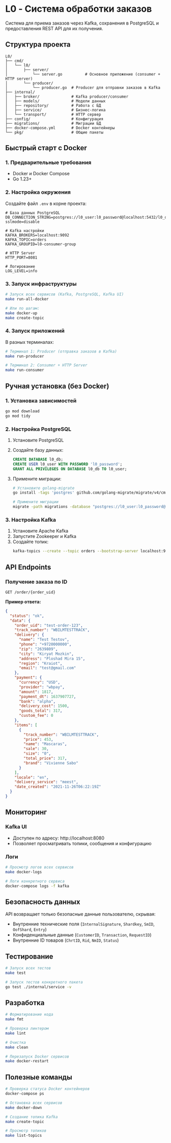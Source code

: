 # L0 - Система обработки заказов

Система для приема заказов через Kafka, сохранения в PostgreSQL и предоставления REST API для их получения.

## Структура проекта

```
L0/
├── cmd/
│   └── l0/
│       ├── server/
│           └── server.go          # Основное приложение (consumer + HTTP server)
│       └── producer/
│           └── producer.go  # Producer для отправки заказов в Kafka
├── internal/
│   ├── broker/              # Kafka producer/consumer
│   ├── models/              # Модели данных
│   ├── repository/          # Работа с БД
│   ├── service/             # Бизнес-логика
│   └── transport/           # HTTP сервер
├── config/                  # Конфигурация
├── migrations/              # Миграции БД
├── docker-compose.yml       # Docker контейнеры
└── pkg/                     # Общие пакеты
```

## Быстрый старт с Docker

### 1. Предварительные требования

- Docker и Docker Compose
- Go 1.23+

### 2. Настройка окружения

Создайте файл `.env` в корне проекта:

```env
# База данных PostgreSQL
DB_CONNECTION_STRING=postgres://l0_user:l0_password@localhost:5432/l0_db?sslmode=disable

# Kafka настройки
KAFKA_BROKERS=localhost:9092
KAFKA_TOPIC=orders
KAFKA_GROUPID=l0-consumer-group

# HTTP Server
HTTP_PORT=8081

# Логирование
LOG_LEVEL=info
```

### 3. Запуск инфраструктуры

```bash
# Запуск всех сервисов (Kafka, PostgreSQL, Kafka UI)
make run-all-docker

# Или по шагам:
make docker-up
make create-topic
```

### 4. Запуск приложений

В разных терминалах:

```bash
# Терминал 1: Producer (отправка заказов в Kafka)
make run-producer

# Терминал 2: Consumer + HTTP Server
make run-consumer
```

## Ручная установка (без Docker)

### 1. Установка зависимостей

```bash
go mod download
go mod tidy
```

### 2. Настройка PostgreSQL

1. Установите PostgreSQL
2. Создайте базу данных:
   ```sql
   CREATE DATABASE l0_db;
   CREATE USER l0_user WITH PASSWORD 'l0_password';
   GRANT ALL PRIVILEGES ON DATABASE l0_db TO l0_user;
   ```

3. Примените миграции:
   ```bash
   # Установите golang-migrate
   go install -tags 'postgres' github.com/golang-migrate/migrate/v4/cmd/migrate@latest
   
   # Примените миграции
   migrate -path migrations -database "postgres://l0_user:l0_password@localhost:5432/l0_db?sslmode=disable" up
   ```

### 3. Настройка Kafka

1. Установите Apache Kafka
2. Запустите Zookeeper и Kafka
3. Создайте топик:
   ```bash
   kafka-topics --create --topic orders --bootstrap-server localhost:9092 --partitions 1 --replication-factor 1
   ```

## API Endpoints

### Получение заказа по ID

```http
GET /order/{order_uid}
```

**Пример ответа:**
```json
{
  "status": "ok",
  "data": {
    "order_uid": "test-order-123",
    "track_number": "WBILMTESTTRACK",
    "delivery": {
      "name": "Test Testov",
      "phone": "+9720000000",
      "zip": "2639809",
      "city": "Kiryat Mozkin",
      "address": "Ploshad Mira 15",
      "region": "Kraiot",
      "email": "test@gmail.com"
    },
    "payment": {
      "currency": "USD",
      "provider": "wbpay",
      "amount": 1817,
      "payment_dt": 1637907727,
      "bank": "alpha",
      "delivery_cost": 1500,
      "goods_total": 317,
      "custom_fee": 0
    },
    "items": [
      {
        "track_number": "WBILMTESTTRACK",
        "price": 453,
        "name": "Mascaras",
        "sale": 30,
        "size": "0",
        "total_price": 317,
        "brand": "Vivienne Sabo"
      }
    ],
    "locale": "en",
    "delivery_service": "meest",
    "date_created": "2021-11-26T06:22:19Z"
  }
}
```

## Мониторинг

### Kafka UI
- Доступен по адресу: http://localhost:8080
- Позволяет просматривать топики, сообщения и конфигурацию

### Логи
```bash
# Просмотр логов всех сервисов
make docker-logs

# Логи конкретного сервиса
docker-compose logs -f kafka
```

## Безопасность данных

API возвращает только безопасные данные пользователю, скрывая:
- Внутренние технические поля (`InternalSignature`, `Shardkey`, `SmID`, `OofShard`, `Entry`)
- Конфиденциальные данные (`CustomerID`, `Transaction`, `RequestID`)
- Внутренние ID товаров (`ChrtID`, `Rid`, `NmID`, `Status`)

## Тестирование

```bash
# Запуск всех тестов
make test

# Запуск тестов конкретного пакета
go test ./internal/service -v
```

## Разработка

```bash
# Форматирование кода
make fmt

# Проверка линтером
make lint

# Очистка
make clean

# Перезапуск Docker сервисов
make docker-restart
```

## Полезные команды

```bash
# Проверка статуса Docker контейнеров
docker-compose ps

# Остановка всех сервисов
make docker-down

# Создание топика Kafka
make create-topic

# Просмотр топиков
make list-topics

```
